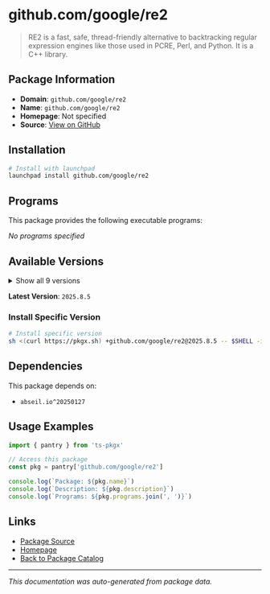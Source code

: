 # github.com/google/re2

> RE2 is a fast, safe, thread-friendly alternative to backtracking regular expression engines like those used in PCRE, Perl, and Python. It is a C++ library.

## Package Information

- **Domain**: `github.com/google/re2`
- **Name**: `github.com/google/re2`
- **Homepage**: Not specified
- **Source**: [View on GitHub](https://github.com/pkgxdev/pantry/tree/main/projects/github.com/google/re2/package.yml)

## Installation

```bash
# Install with launchpad
launchpad install github.com/google/re2
```

## Programs

This package provides the following executable programs:

*No programs specified*

## Available Versions

<details>
<summary>Show all 9 versions</summary>

- `2025.8.5`, `2025.7.22`, `2025.7.17`, `2025.6.26`, `2025.06.26b`
- `2024.7.2`, `2024.7.1`, `2024.6.1`, `2023.3.1`

</details>

**Latest Version**: `2025.8.5`

### Install Specific Version

```bash
# Install specific version
sh <(curl https://pkgx.sh) +github.com/google/re2@2025.8.5 -- $SHELL -i
```

## Dependencies

This package depends on:

- `abseil.io^20250127`

## Usage Examples

```typescript
import { pantry } from 'ts-pkgx'

// Access this package
const pkg = pantry['github.com/google/re2']

console.log(`Package: ${pkg.name}`)
console.log(`Description: ${pkg.description}`)
console.log(`Programs: ${pkg.programs.join(', ')}`)
```

## Links

- [Package Source](https://github.com/pkgxdev/pantry/tree/main/projects/github.com/google/re2/package.yml)
- [Homepage](#)
- [Back to Package Catalog](../../../package-catalog.md)

---

*This documentation was auto-generated from package data.*
